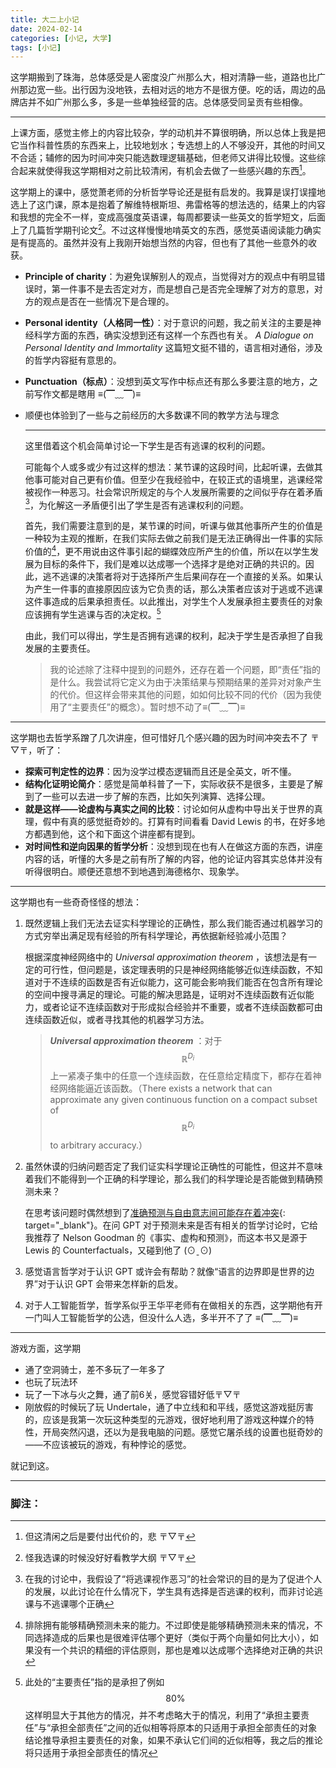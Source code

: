 ```yaml
---
title: 大二上小记
date: 2024-02-14
categories: [小记, 大学]
tags: [小记]
---
```



这学期搬到了珠海，总体感受是人密度没广州那么大，相对清静一些，道路也比广州那边宽一些。出行因为没地铁，去相对远的地方不是很方便。吃的话，周边的品牌店并不如广州那么多，多是一些单独经营的店。总体感受同呈贡有些相像。

---

上课方面，感觉主修上的内容比较杂，学的动机并不算很明确，所以总体上我是把它当作科普性质的东西来上，比较地划水；专选想上的人不够没开，其他的时间又不合适；辅修的因为时间冲突只能选数理逻辑基础，但老师又讲得比较慢。这些综合起来就使得我这学期相对之前比较清闲，有机会去做了一些感兴趣的东西[^1]。

[^1]:但这清闲之后是要付出代价的，悲 〒▽〒

这学期上的课中，感觉萧老师的分析哲学导论还是挺有启发的。我算是误打误撞地选上了这门课，原本是抱着了解维特根斯坦、弗雷格等的想法选的，结果上的内容和我想的完全不一样，变成高强度英语课，每周都要读一些英文的哲学短文，后面上了几篇哲学期刊论文[^2]。不过这样慢慢地啃英文的东西，感觉英语阅读能力确实是有提高的。虽然并没有上我刚开始想当然的内容，但也有了其他一些意外的收获。

[^2]:怪我选课的时候没好好看教学大纲 〒▽〒

- **Principle of charity**：为避免误解别人的观点，当觉得对方的观点中有明显错误时，第一件事不是去否定对方，而是想自己是否完全理解了对方的意思，对方的观点是否在一些情况下是合理的。

- **Personal identity（人格同一性）**：对于意识的问题，我之前关注的主要是神经科学方面的东西，确实没想到还有这样一个东西也有关。 *A Dialogue on Personal Identity and Immortality* 这篇短文挺不错的，语言相对通俗，涉及的哲学内容挺有意思的。

- **Punctuation（标点）**：没想到英文写作中标点还有那么多要注意的地方，之前写作文都是瞎用 ≡(▔﹏▔)≡

- 顺便也体验到了一些与之前经历的大多数课不同的教学方法与理念

  ---

  这里借着这个机会简单讨论一下学生是否有逃课的权利的问题。
  
  可能每个人或多或少有过这样的想法：某节课的这段时间，比起听课，去做其他事可能对自己更有价值。但至少在我经验中，在较正式的语境里，逃课经常被视作一种恶习。社会常识所规定的与个人发展所需要的之间似乎存在着矛盾[^3]，为化解这一矛盾便引出了学生是否有逃课权利的问题。
  
  首先，我们需要注意到的是，某节课的时间，听课与做其他事所产生的价值是一种较为主观的推断，在我们实际去做之前我们是无法正确得出一件事的实际价值的[^4]，更不用说由这件事引起的蝴蝶效应所产生的价值，所以在以学生发展为目标的条件下，我们是难以达成哪一个选择才是绝对正确的共识的。因此，逃不逃课的决策者将对于选择所产生后果间存在一个直接的关系。如果认为产生一件事的直接原因应该为它负责的话，那么决策者应该对于逃或不逃课这件事造成的后果承担责任。以此推出，对学生个人发展承担主要责任的对象应该拥有学生逃课与否的决定权。[^5]

  由此，我们可以得出，学生是否拥有逃课的权利，起决于学生是否承担了自我发展的主要责任。

  >
  >
  >我的论述除了注释中提到的问题外，还存在着一个问题，即“责任”指的是什么。我尝试将它定义为由于决策结果与预期结果的差异对对象产生的代价。但这样会带来其他的问题，如如何比较不同的代价（因为我使用了“主要责任”的概念）。暂时想不动了≡(▔﹏▔)≡


[^3]: 在我的讨论中，我假设了“将逃课视作恶习”的社会常识的目的是为了促进个人的发展，以此讨论在什么情况下，学生具有选择是否逃课的权利，而非讨论逃课与不逃课哪个正确
[^4]: 排除拥有能够精确预测未来的能力。不过即使是能够精确预测未来的情况，不同选择造成的后果也是很难评估哪个更好（类似于两个向量如何比大小），如果没有一个共识的精细的评估原则，那也是难以达成哪个选择绝对正确的共识
[^5]: 此处的“主要责任”指的是承担了例如 $$80\%$$ 这样明显大于其他方的情况，并不考虑略大于的情况，利用了“承担主要责任”与“承担全部责任”之间的近似相等将原本的只适用于承担全部责任的对象结论推导承担主要责任的对象，如果不承认它们间的近似相等，我之后的推论将只适用于承担全部责任的情况


---

这学期也去哲学系蹭了几次讲座，但可惜好几个感兴趣的因为时间冲突去不了 〒▽〒，听了：

- **探索可判定性的边界**：因为没学过模态逻辑而且还是全英文，听不懂。
- **结构化证明论简介**：感觉是简单科普了一下，实际收获不是很多，主要是了解到了一些可以去进一步了解的东西，比如矢列演算、选择公理。
- **就是这样——论虚构与真实之间的比较**：讨论如何从虚构中导出关于世界的真理，假中有真的感觉挺奇妙的。打算有时间看看 David Lewis 的书，在好多地方都遇到他，这个和下面这个讲座都有提到。
- **对时间性和逆向因果的哲学分析**：没想到现在也有人在做这方面的东西，讲座内容的话，听懂的大多是之前有所了解的内容，他的论证内容其实总体并没有听得很明白。顺便还意想不到地遇到海德格尔、现象学。

---

这学期也有一些奇奇怪怪的想法：

1. 既然逻辑上我们无法去证实科学理论的正确性，那么我们能否通过机器学习的方式穷举出满足现有经验的所有科学理论，再依据新经验减小范围？

   根据深度神经网络中的 *Universal approximation theorem* ，该想法是有一定的可行性，但问题是，该定理表明的只是神经网络能够近似连续函数，不知道对于不连续的函数是否有近似能力，这可能会影响我们能否在包含所有理论的空间中搜寻满足的理论。可能的解决思路是，证明对不连续函数有近似能力，或者论证不连续函数对于形成拟合经验并不重要，或者不连续函数都可由连续函数近似，或者寻找其他的机器学习方法。

   

   > 
   >
   >  ***Universal approximation theorem*** ：对于 $$\mathbb{R}^{D_i}$$ 上一紧凑子集中的任意一个连续函数，在任意给定精度下，都存在着神经网络能逼近该函数。（There exists a network that can approximate any given continuous function on a compact subset of $$\mathbb{R}^{D_i}$$ to arbitrary accuracy.）
   
2. 虽然休谟的归纳问题否定了我们证实科学理论正确性的可能性，但这并不意味着我们不能得到一个正确的科学理论，那么我们的科学理论是否能做到精确预测未来？

   在思考该问题时偶然想到了[准确预测与自由意志间可能存在着冲突](
   https://docs.qq.com/doc/DWEZ6cG56ekJDeU1J){: target="_blank"}。在问 GPT 对于预测未来是否有相关的哲学讨论时，它给我推荐了 Nelson Goodman 的《事实、虚构和预测》，而这本书又是源于 Lewis 的 Counterfactuals，又碰到他了 (⊙ˍ⊙)

3. 感觉语言哲学对于认识 GPT 或许会有帮助？就像“语言的边界即是世界的边界”对于认识 GPT 会带来怎样新的启发。

4. 对于人工智能哲学，哲学系似乎王华平老师有在做相关的东西，这学期他有开一门叫人工智能哲学的公选，但没什么人选，多半开不了了 ≡(▔﹏▔)≡

---

游戏方面，这学期

- 通了空洞骑士，差不多玩了一年多了
- 也玩了玩法环
- 玩了一下冰与火之舞，通了前6关，感觉容错好低〒▽〒
- 刚放假的时候玩了玩 Undertale，通了中立线和和平线，感觉这游戏挺厉害的，应该是我第一次玩这种类型的元游戏，很好地利用了游戏这种媒介的特性，开局突然闪退，还以为是我电脑的问题。感觉它屠杀线的设置也挺奇妙的——不应该被玩的游戏，有种悖论的感觉。

就记到这。

---

### 脚注：